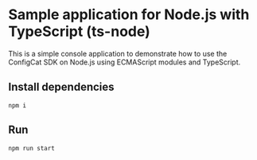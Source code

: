 # Sample application for Node.js with TypeScript (ts-node)

This is a simple console application to demonstrate how to use the ConfigCat SDK on Node.js using ECMAScript modules and TypeScript.

## Install dependencies

```
npm i
```

## Run 

```
npm run start
```